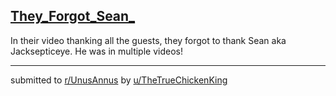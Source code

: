 ## [They_Forgot_Sean_](https://www.reddit.com/r/UnusAnnus/comments/jrtn24/they_forgot_sean/)
In their video thanking all the guests, they forgot to thank Sean aka Jacksepticeye. He was in multiple videos!

---

submitted to [r/UnusAnnus](https://www.reddit.com/r/UnusAnnus) by [u/TheTrueChickenKing](https://www.reddit.com/user/TheTrueChickenKing)
